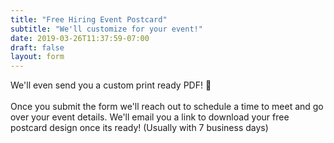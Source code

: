```yaml
---
title: "Free Hiring Event Postcard"
subtitle: "We'll customize for your event!"
date: 2019-03-26T11:37:59-07:00
draft: false
layout: form
---
```


We'll even send you a custom print ready PDF! 🎁
<br/> <br/>
Once you submit the form we'll reach out to schedule a time to meet and go over your event details. We'll email you a link to download your free postcard design once its ready! (Usually with 7 business days)
